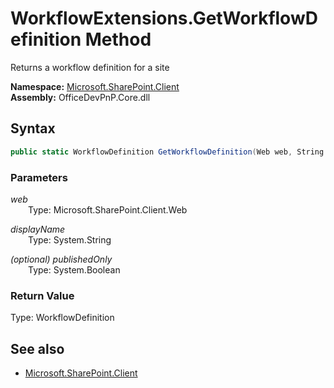# WorkflowExtensions.GetWorkflowDefinition Method  
Returns a workflow definition for a site  

**Namespace:** [Microsoft.SharePoint.Client](Microsoft.SharePoint.Client.md)  
**Assembly:** OfficeDevPnP.Core.dll  
## Syntax
```C#
public static WorkflowDefinition GetWorkflowDefinition(Web web, String displayName, Boolean publishedOnly)
```
### Parameters
*web*  
&emsp;&emsp;Type: Microsoft.SharePoint.Client.Web  

*displayName*  
&emsp;&emsp;Type: System.String  

*(optional) publishedOnly*  
&emsp;&emsp;Type: System.Boolean  

### Return Value
Type: WorkflowDefinition  


## See also
- [Microsoft.SharePoint.Client](Microsoft.SharePoint.Client.md)
